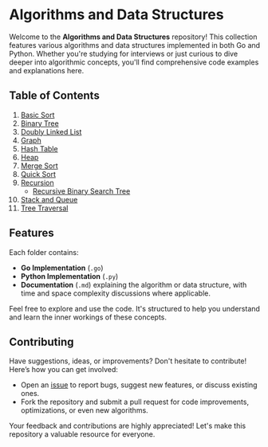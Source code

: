 # Algorithms and Data Structures

Welcome to the **Algorithms and Data Structures** repository! This collection features various algorithms and data structures implemented in both Go and Python. Whether you're studying for interviews or just curious to dive deeper into algorithmic concepts, you'll find comprehensive code examples and explanations here.

## Table of Contents

1. [Basic Sort](./basic_sort/basic_sort.md)
2. [Binary Tree](./binary%20tree/tree.md)
3. [Doubly Linked List](./doubly_linked_list/doubly_linked_list.md)
4. [Graph](./graph/graph.md)
5. [Hash Table](./hash%20table/hst.md)
6. [Heap](./heap/heap.md)
7. [Merge Sort](./merge_sort/merge_sort.md)
8. [Quick Sort](./quick_sort/quick_sort.md)
9. [Recursion](./recursion/recursion.md)
   - [Recursive Binary Search Tree](./recursion/recursiveBST/recursive_bst.md)
10. [Stack and Queue](./stack%20and%20queue/stack_and_queue.md)
11. [Tree Traversal](./tree-traversal/tree_traversal.md)

## Features

Each folder contains:
- **Go Implementation** (`.go`)
- **Python Implementation** (`.py`)
- **Documentation** (`.md`) explaining the algorithm or data structure, with time and space complexity discussions where applicable.

Feel free to explore and use the code. It's structured to help you understand and learn the inner workings of these concepts.

## Contributing

Have suggestions, ideas, or improvements? Don't hesitate to contribute! Here’s how you can get involved:
- Open an [issue](https://github.com/ali-assar/algorithm_and_data_structure/issues) to report bugs, suggest new features, or discuss existing ones.
- Fork the repository and submit a pull request for code improvements, optimizations, or even new algorithms.

Your feedback and contributions are highly appreciated! Let's make this repository a valuable resource for everyone.

